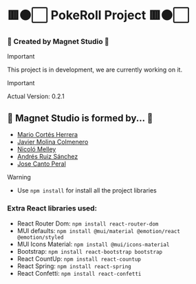 # 🟥⚫⬜ PokeRoll Project 🟥⚫⬜
### 🧲 Created by Magnet Studio 🧲

> [!IMPORTANT]
> This project is in development, we are currently working on it.

> [!IMPORTANT]
> Actual Version: 0.2.1

## 📜 Magnet Studio is formed by... 📜
- [Mario Cortés Herrera](https://github.com/SimulationOfMario)
- [Javier Molina Colmenero](https://github.com/CreatorBeastGD)
- [Nicoló Melley](https://github.com/Mel-Nicolo)
- [Andrés Ruiz Sánchez](https://github.com/andresruiiz)
- [Jose Canto Peral](https://github.com/Anon2148)

> [!WARNING]
> - Use ```npm install``` for install all the project libraries
> ### Extra React libraries used:
> - React Router Dom: ```npm install react-router-dom```
> - MUI defaults: ```npm install @mui/material @emotion/react @emotion/styled```
> - MUI Icons Material: ```npm install @mui/icons-material```
> - Bootstrap: ```npm install react-bootstrap bootstrap```
> - React CountUp: ```npm install react-countup```
> - React Spring: ```npm install react-spring```
> - React Confetti: ```npm install react-confetti```
